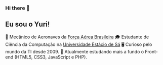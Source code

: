 ### Hi there 👋
## Eu sou o Yuri!

🚁 Mecânico de Aeronaves da [Força Aérea Brasileira](https://www.fab.mil.br/index.php) 
🎓 Estudante de Ciência da Computação na [Universidade Estácio de Sá](https://estacio.br/)
🖥 Curioso pelo mundo da TI desde 2009. 
🔭 Atualmente estudando mais a fundo o Front-end (HTML5, CSS3, JavaScript e PHP).

